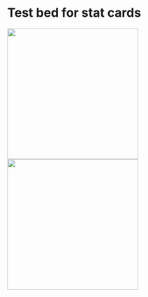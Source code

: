 # Test bed for stat cards
<a href="https://github.com/anuraghazra/github-readme-stats">
  <img 
    height=300 
    align="center" 
    src="https://github-readme-stats.vercel.app/api?username=dat-pudding&custom_title=My&#160Stats&bg_color=90,000000,990000&text_color=990000&icon_color=555555&title_color=888888&border_color=FF0000&border_radius=10&include_all_commits=true&show=prs_merged_percentage&hide=rank,stars,prs,contribs&hide_rank=true&card_width=250"
    />
</a>
<a href="https://github.com/anuraghazra/github-readme-stats">
  <img 
    height=300 
    align="center" 
    src="https://github-readme-stats.vercel.app/api/top-langs?username=dat-pudding&layout=compact&bg_color=90,000000,990000&text_color=990000&icon_color=555555&title_color=888888&border_color=FF0000&border_radius=10&custom_title=My&#160Favourite&#160Languages&exclude_repo=DLLmaker&card_width=250" 
  />
</a>

<!--
**Dat-Pudding/Dat-Pudding** is a ✨ _special_ ✨ repository because its `README.md` (this file) appears on your GitHub profile.
- 🔭 I’m currently working on ...
- 🌱 I’m currently learning ...
- 📫 How to reach me: ...

[![My GitHub stats](https://github-readme-stats.vercel.app/api?username=)](https://github.com/dat-pudding/github-readme-stats)
-->
